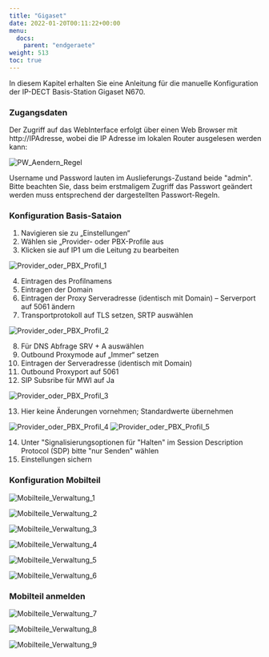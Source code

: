 ```yaml
---
title: "Gigaset"
date: 2022-01-20T00:11:22+00:00
menu:
  docs:
    parent: "endgeraete"
weight: 513
toc: true
---
```


In diesem Kapitel erhalten Sie eine Anleitung für die manuelle Konfiguration der IP-DECT Basis-Station Gigaset N670.

### Zugangsdaten 

Der Zugriff auf das WebInterface erfolgt über einen Web Browser mit http://IPAdresse, wobei die IP Adresse im lokalen Router ausgelesen werden kann:

![PW_Aendern_Regel](https://user-images.githubusercontent.com/99875491/223677469-1875d022-eb2d-489e-a81e-4a537eb9bb3b.jpg)

Username und Password lauten im Auslieferungs-Zustand beide "admin". Bitte beachten Sie, dass beim erstmaligem Zugriff das Passwort geändert werden 
muss entsprechend der dargestellten Passwort-Regeln.

### Konfiguration Basis-Sataion

1. Navigieren sie zu „Einstellungen“
2. Wählen sie „Provider- oder PBX-Profile aus
3. Klicken sie auf IP1 um die Leitung zu bearbeiten

![Provider_oder_PBX_Profil_1](https://user-images.githubusercontent.com/99875491/223679646-3b803763-4cc8-451a-99a5-dc147e948057.jpg)

4. Eintragen des Profilnamens
5. Eintragen der Domain
6. Eintragen der Proxy Serveradresse (identisch mit Domain) – Serverport auf 5061 ändern
7. Transportprotokoll auf TLS setzen, SRTP auswählen

![Provider_oder_PBX_Profil_2](https://user-images.githubusercontent.com/99875491/223679667-181d03d3-9104-407a-b96f-43eda7628e7f.jpg)

8. Für DNS Abfrage SRV + A auswählen
9. Outbound Proxymode auf „Immer“ setzen
10. Eintragen der Serveradresse (identisch mit Domain)
11. Outbound Proxyport auf 5061
12. SIP Subsribe für MWI auf Ja

![Provider_oder_PBX_Profil_3](https://user-images.githubusercontent.com/99875491/223679681-449dc688-bad4-4c2f-98ed-769db94c6ad6.jpg)

13. Hier keine Änderungen vornehmen; Standardwerte übernehmen

![Provider_oder_PBX_Profil_4](https://user-images.githubusercontent.com/99875491/223679698-4f1df498-52cb-4c79-918e-b25f0572b9f6.jpg)
![Provider_oder_PBX_Profil_5](https://user-images.githubusercontent.com/99875491/223679712-42b171b8-8ab2-4886-94c0-cfbd33717f36.jpg)

14. Unter "Signalisierungsoptionen für "Halten" im Session Description Protocol (SDP) bitte "nur Senden" wählen
15. Einstellungen sichern

### Konfiguration Mobilteil 

![Mobilteile_Verwaltung_1](https://user-images.githubusercontent.com/99875491/223686097-0b4a3c69-ecfc-4979-a881-a8be7b29dc6c.jpg)

![Mobilteile_Verwaltung_2](https://user-images.githubusercontent.com/99875491/223686138-e2a49c2b-002e-4c71-9f77-5266530f9da6.jpg)

![Mobilteile_Verwaltung_3](https://user-images.githubusercontent.com/99875491/223686182-81c4953b-a68f-4ca7-8c7f-5ee56a9489d9.jpg)

![Mobilteile_Verwaltung_4](https://user-images.githubusercontent.com/99875491/223686206-f76ce24e-54dd-4b62-adf2-8978ab0d8e4f.jpg)

![Mobilteile_Verwaltung_5](https://user-images.githubusercontent.com/99875491/223686238-c029c9c0-5628-44bf-bb57-99575678b725.jpg)

![Mobilteile_Verwaltung_6](https://user-images.githubusercontent.com/99875491/223686269-7c8bde46-fa6c-49e0-b8c2-045215ecb9a1.jpg)

### Mobilteil anmelden 

![Mobilteile_Verwaltung_7](https://user-images.githubusercontent.com/99875491/223686336-a27701d2-cafb-4e7c-8771-c4dfab46adf9.jpg)

![Mobilteile_Verwaltung_8](https://user-images.githubusercontent.com/99875491/223686396-c40456ab-4113-4fc7-95dc-abf374935a09.jpg)

![Mobilteile_Verwaltung_9](https://user-images.githubusercontent.com/99875491/223686435-4130d94c-82be-414f-ae78-b44e7b5c7538.jpg)

